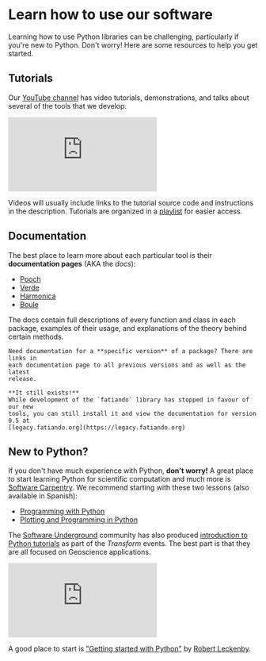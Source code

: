 # Learn how to use our software

<p class="lead">
Learning how to use Python libraries can be challenging, particularly if you're
new to Python.
Don't worry!
Here are some resources to help you get started.
</p>

## Tutorials

Our [YouTube channel][youtube]
has video tutorials, demonstrations, and talks about several of the tools
that we develop.

<div class="row pb-3 text-muted align-items-center fs-6">
<div class="col-md-9">

<div class="ratio ratio-16x9">
<iframe src="https://www.youtube.com/embed/videoseries?list=PLPA_RM8wsOqJVm8SRdxwnrsMTut_GAV7F" title="YouTube video player" frameborder="0" allowfullscreen></iframe>
</div>

</div>
<div class="col-md-3">

Videos will usually include links to the tutorial source code and instructions
in the description.
Tutorials are organized in a [playlist][yt-tutorials] for easier access.

</div>
</div>

## Documentation

The best place to learn more about each particular tool is their
**documentation pages** (AKA the *docs*):

* [Pooch](https://www.fatiando.org/pooch)
* [Verde](https://www.fatiando.org/verde)
* [Harmonica](https://www.fatiando.org/harmonica)
* [Boule](https://www.fatiando.org/boule)

The docs contain full descriptions of every function and class in each package,
examples of their usage, and explanations of the theory behind certain methods.

```{tip}
Need documentation for a **specific version** of a package? There are links in
each documentation page to all previous versions and as well as the latest
release.
```

```{admonition} Looking for the Python 2.7 <code>fatiando</code> library?
**It still exists!**
While development of the `fatiando` library has stopped in favour of our new
tools, you can still install it and view the documentation for version 0.5 at
[legacy.fatiando.org](https://legacy.fatiando.org)
```

## New to Python?

If you don't have much experience with Python, **don't worry!**
A great place to start learning Python for scientific computation and much more
is [Software Carpentry][swc].
We recommend starting with these two lessons (also available in Spanish):

<ul class="fa-ul icon-list-small">
  <li>
     <i class="fa-li fa fa-book fa-fw"></i>
     <a href="https://swcarpentry.github.io/python-novice-inflammation/">Programming with Python</a>
  </li>
  <li>
     <i class="fa-li fa fa-book fa-fw"></i>
     <a href="https://swcarpentry.github.io/python-novice-gapminder/">Plotting and Programming in Python</a>
  </li>
</ul>

The [Software Underground][swung] community has also produced
[introduction to Python tutorials][swung-python-playlist] as part of the *Transform*
events.
The best part is that they are all focused on Geoscience applications.

<div class="row pb-3 text-muted align-items-center fs-6">
<div class="col-md-9">

<div class="ratio ratio-16x9">
<iframe src="https://www.youtube.com/embed/iIOMiN8Cacs" frameborder="0" allowfullscreen></iframe>
</div>

</div>
<div class="col-md-3">

A good place to start is ["Getting started with Python"][swung-intro-python]
by [Robert Leckenby](https://github.com/Zabamund).

</div>
</div>

[youtube]: https://www.youtube.com/fatiandoorg
[swc]: https://software-carpentry.org
[yt-tutorials]: https://youtube.com/playlist?list=PLPA_RM8wsOqJVm8SRdxwnrsMTut_GAV7F
[swung]: https://softwareunderground.org/
[swung-python-playlist]: https://youtube.com/playlist?list=PLgLft9vxdduDm3W6i3qjT7s-ne4oTAvks
[swung-intro-python]: https://youtu.be/iIOMiN8Cacs

